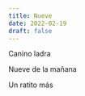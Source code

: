 ```yaml
---
title: Nueve
date: 2022-02-19
draft: false
---
```


Canino ladra

Nueve de la mañana 

Un ratito más